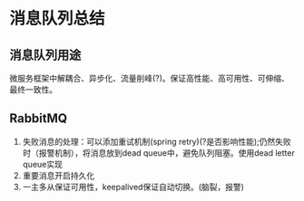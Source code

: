 # 消息队列总结

## 消息队列用途

微服务框架中解耦合、异步化、流量削峰(?)。保证高性能、高可用性、可伸缩、最终一致性。

## RabbitMQ

1. 失败消息的处理：可以添加重试机制(spring retry)(?是否影响性能);仍然失败时（报警机制），将消息放到dead queue中，避免队列阻塞。使用dead letter queue实现
2. 重要消息开启持久化
3. 一主多从保证可用性，keepalived保证自动切换。(脑裂，报警)
